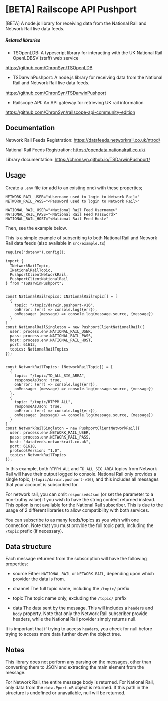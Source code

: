 # [BETA] Railscope API Pushport

[BETA] A node.js library for receiving data from the National Rail and Network Rail live data feeds.

##### Related libraries

- TSOpenLDB: A typescript library for interacting with the UK National Rail OpenLDBSV (staff) web service

https://github.com/ChronSyn/TSOpenLDB


- TSDarwinPushport: A node.js library for receiving data from the National Rail and Network Rail live data feeds.

https://github.com/ChronSyn/TSDarwinPushport


- Railscope API: An API gateway for retrieving UK rail information

https://github.com/ChronSyn/railscope-api-community-edition


## Documentation

Network Rail Feeds Registration: https://datafeeds.networkrail.co.uk/ntrod/

National Rail Feeds Registration: https://opendata.nationalrail.co.uk/

Library documentation: https://chronsyn.github.io/TSDarwinPushport/


## Usage

Create a `.env` file (or add to an existing one) with these properties;

    NETWORK_RAIL_USER="<Username used to login to Network Rail>"
    NETWORK_RAIL_PASS="<Password used to login to Network Rail>"

    NATIONAL_RAIL_USER="<National Rail Feed Username>"
    NATIONAL_RAIL_PASS="<National Rail Feed Password>"
    NATIONAL_RAIL_HOST="<National Rail Feed Host>"

Then, see the example below.

This is a simple example of subscribing to both National Rail and Network Rail data feeds (also available in `src/example.ts`)

    require("dotenv").config();

    import {
      INetworkRailTopic,
      INationalRailTopic,
      PushportClientNetworkRail,
      PushportClientNationalRail
    } from "TSDarwinPushport";


    const NationalRailTopics: INationalRailTopic[] = [
      {
        topic: "/topic/darwin.pushport-v16",
        onError: (err) => console.log({err}),
        onMessage: (message) => console.log(message.source, {message})
      }
    ]
    const NationalRailSingleton = new PushportClientNationalRail({
      user: process.env.NATIONAL_RAIL_USER,
      pass: process.env.NATIONAL_RAIL_PASS,
      host: process.env.NATIONAL_RAIL_HOST,
      port: 61613,
      topics: NationalRailTopics
    });


    const NetworkRailTopics: INetworkRailTopic[] = [
      {
        topic: "/topic/TD_ALL_SIG_AREA",
        responseAsJson: true,
        onError: (err) => console.log({err}),
        onMessage: (message) => console.log(message.source, {message})
      },
      {
        topic: "/topic/RTPPM_ALL",
        responseAsJson: true,
        onError: (err) => console.log({err}),
        onMessage: (message) => console.log(message.source, {message})
      }
    ]
    const NetworkRailSingleton = new PushportClientNetworkRail({
      user: process.env.NETWORK_RAIL_USER,
      pass: process.env.NETWORK_RAIL_PASS,
      host: "datafeeds.networkrail.co.uk",
      port: 61618,
      protocolVersion: "1.0",
      topics: NetworkRailTopics
    });

In this example, both `RTPPM_ALL` and `TD_ALL_SIG_AREA` topics from Network Rail will have their output logged to console. National Rail only provides a single topic, (`/topic/darwin.pushport-v16`), and this includes all messages that your account is subscribed for.

For network rail, you can omit `responseAsJson` (or set the parameter to a non-truthy value) if you wish to have the string content returned instead. This option is not available for the National Rail subscriber. This is due to the usage of 2 different libraries to allow compatibility with both services.

You can subscribe to as many feeds/topics as you wish with one connection. Note that you must provide the full topic path, including the `/topic` prefix (if necessary).

## Data structure

Each message returned from the subscription will have the following properties:

  - source
  Either `NATIONAL_RAIL` or `NETWORK_RAIL`, depending upon which provider the data is from.

  - channel
  The full topic name, including the `/topic/` prefix

  - topic
  The topic name only, excluding the `/topic/` prefix

  - data
  The data sent by the message. This will includes a `headers` and `body` property. Note that only the Network Rail subscriber provide headers, while the National Rail provider simply returns null.

It is important that if trying to access `headers`, you check for null before trying to access more data further down the object tree.

## Notes

This library does not perform any parsing on the messages, other than converting them to JSON and extracting the main element from the message.

For Network Rail, the entire message body is returned. For National Rail, only data from the `data.Pport.uR` object is returned. If this path in the structure is undefined or unavailable, null will be returned.
